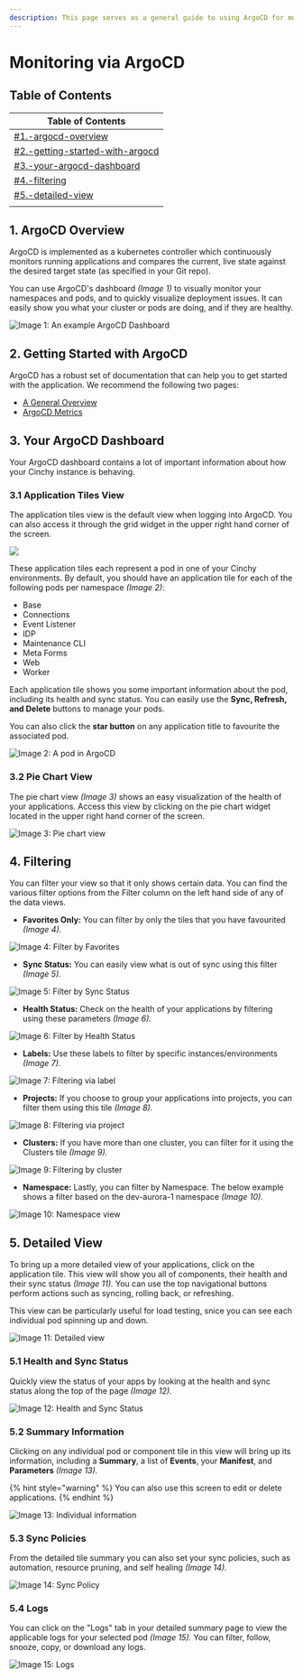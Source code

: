 ```yaml
---
description: This page serves as a general guide to using ArgoCD for monitoring purposes
---
```


# Monitoring via ArgoCD

## Table of Contents

| Table of Contents                                                                                    |
| ---------------------------------------------------------------------------------------------------- |
| [#1.-argocd-overview](monitoring-via-argocd.md#1.-argocd-overview "mention")                         |
| [#2.-getting-started-with-argocd](monitoring-via-argocd.md#2.-getting-started-with-argocd "mention") |
| [#3.-your-argocd-dashboard](monitoring-via-argocd.md#3.-your-argocd-dashboard "mention")             |
| [#4.-filtering](monitoring-via-argocd.md#4.-filtering "mention")                                     |
| [#5.-detailed-view](monitoring-via-argocd.md#5.-detailed-view "mention")                             |
|                                                                                                      |

## 1. ArgoCD Overview

ArgoCD is implemented as a kubernetes controller which continuously monitors running applications and compares the current, live state against the desired target state (as specified in your Git repo).

You can use ArgoCD's dashboard _(Image 1)_ to visually monitor your namespaces and pods, and to quickly visualize deployment issues. It can easily show you what your cluster or pods are doing, and if they are healthy.

![Image 1: An example ArgoCD Dashboard](<../../../.gitbook/assets/image (190).png>)

## 2. Getting Started with ArgoCD

ArgoCD has a robust set of documentation that can help you to get started with the application. We recommend the following two pages:

* [A General Overview](https://argo-cd.readthedocs.io/en/stable/)
* [ArgoCD Metrics](https://argo-cd.readthedocs.io/en/stable/operator-manual/metrics/)

## 3. Your ArgoCD Dashboard

Your ArgoCD dashboard contains a lot of important information about how your Cinchy instance is behaving.

### 3.1 Application Tiles View

The application tiles view is the default view when logging into ArgoCD. You can also access it through the grid widget in the upper right hand corner of the screen.

![](<../../../.gitbook/assets/image (143).png>)

These application tiles each represent a pod in one of your Cinchy environments. By default, you should have an application tile for each of the following pods per namespace _(Image 2)_:

* Base
* Connections
* Event Listener
* IDP
* Maintenance CLI
* Meta Forms
* Web
* Worker

Each application tile shows you some important information about the pod, including its health and sync status. You can easily use the **Sync, Refresh, and Delete** buttons to manage your pods.

You can also click the **star button** on any application title to favourite the associated pod.

![Image 2: A pod in ArgoCD](<../../../.gitbook/assets/image (58).png>)

### 3.2 Pie Chart View

The pie chart view _(Image 3)_ shows an easy visualization of the health of your applications. Access this view by clicking on the pie chart widget located in the upper right hand corner of the screen.

![Image 3: Pie chart view](<../../../.gitbook/assets/image (469).png>)

## 4. Filtering

You can filter your view so that it only shows certain data. You can find the various filter options from the Filter column on the left hand side of any of the data views.

* **Favorites Only:** You can filter by only the tiles that you have favourited _(Image 4)._

![Image 4: Filter by Favorites](<../../../.gitbook/assets/image (112).png>)

* **Sync Status:** You can easily view what is out of sync using this filter _(Image 5)._

![Image 5: Filter by Sync Status](<../../../.gitbook/assets/image (633).png>)

* **Health Status:** Check on the health of your applications by filtering using these parameters _(Image 6)._

![Image 6: Filter by Health Status](<../../../.gitbook/assets/image (602).png>)

* **Labels:** Use these labels to filter by specific instances/environments _(Image 7)._

![Image 7: Filtering via label](<../../../.gitbook/assets/image (475).png>)

* **Projects:** If you choose to group your applications into projects, you can filter them using this tile _(Image 8)._

![Image 8: Filtering via project](<../../../.gitbook/assets/image (351).png>)

* **Clusters:** If you have more than one cluster, you can filter for it using the Clusters tile _(Image 9)._

![Image 9: Filtering by cluster](<../../../.gitbook/assets/image (403).png>)

* **Namespace:** Lastly, you can filter by Namespace. The below example shows a filter based on the dev-aurora-1 namespace _(Image 10)._

![Image 10: Namespace view](<../../../.gitbook/assets/image (375).png>)

## 5. Detailed View

To bring up a more detailed view of your applications, click on the application tile. This view will show you all of components, their health and their sync status _(Image 11)._ You can use the top navigational buttons perform actions such as syncing, rolling back, or refreshing.

This view can be particularly useful for load testing, snice you can see each individual pod spinning up and down.

![Image 11: Detailed view](<../../../.gitbook/assets/image (25).png>)

### 5.1 Health and Sync Status&#x20;

Quickly view the status of your apps by looking at the health and sync status along the top of the page _(Image 12)._

![Image 12: Health and Sync Status](<../../../.gitbook/assets/image (457).png>)

### 5.2 Summary Information&#x20;

Clicking on any individual pod or component tile in this view will bring up its information, including a **Summary**, a list of **Events**, your **Manifest**, and **Parameters** _(Image 13)._&#x20;

{% hint style="warning" %}
You can also use this screen to edit or delete applications.
{% endhint %}

![Image 13: Individual information](<../../../.gitbook/assets/image (491).png>)

### 5.3 Sync Policies

From the detailed tile summary you can also set your sync policies, such as automation, resource pruning, and self healing _(Image 14)._

![Image 14: Sync Policy](<../../../.gitbook/assets/image (618).png>)

### 5.4 Logs

You can click on the "Logs" tab in your detailed summary page to view the applicable logs for your selected pod _(Image 15)._ You can filter, follow, snooze, copy, or download any logs.

![Image 15: Logs](<../../../.gitbook/assets/image (79).png>)
